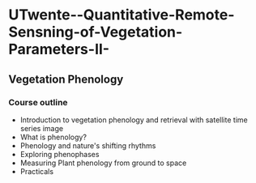 # UTwente--Quantitative-Remote-Sensning-of-Vegetation-Parameters-II-
## Vegetation Phenology
### Course outline
* Introduction to vegetation phenology and retrieval with satellite time series image
* What is phenology?
* Phenology and nature's shifting rhythms
* Exploring phenophases
* Measuring Plant phenology from ground to space
* Practicals
